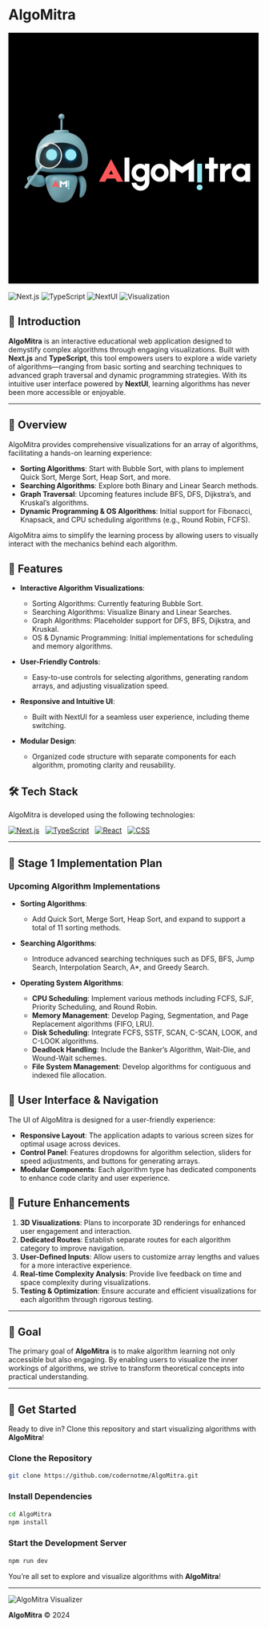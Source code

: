 # AlgoMitra

![AlgoMitra Logo](./logo.png) <!-- Placeholder for a real logo image -->

![Next.js](https://img.shields.io/badge/Next.js-000000?style=for-the-badge&logo=nextdotjs&logoColor=white)
![TypeScript](https://img.shields.io/badge/TypeScript-3178C6?style=for-the-badge&logo=typescript&logoColor=white)
![NextUI](https://img.shields.io/badge/NextUI-ff4088?style=for-the-badge)
![Visualization](https://img.shields.io/badge/Visualization-Enabled-brightgreen?style=for-the-badge)

## 🌟 Introduction

**AlgoMitra** is an interactive educational web application designed to demystify complex algorithms through engaging visualizations. Built with **Next.js** and **TypeScript**, this tool empowers users to explore a wide variety of algorithms—ranging from basic sorting and searching techniques to advanced graph traversal and dynamic programming strategies. With its intuitive user interface powered by **NextUI**, learning algorithms has never been more accessible or enjoyable.

---

## 🚀 Overview

AlgoMitra provides comprehensive visualizations for an array of algorithms, facilitating a hands-on learning experience:

- **Sorting Algorithms**: Start with Bubble Sort, with plans to implement Quick Sort, Merge Sort, Heap Sort, and more.
- **Searching Algorithms**: Explore both Binary and Linear Search methods.
- **Graph Traversal**: Upcoming features include BFS, DFS, Dijkstra’s, and Kruskal’s algorithms.
- **Dynamic Programming & OS Algorithms**: Initial support for Fibonacci, Knapsack, and CPU scheduling algorithms (e.g., Round Robin, FCFS).

AlgoMitra aims to simplify the learning process by allowing users to visually interact with the mechanics behind each algorithm.

## 🌟 Features

- **Interactive Algorithm Visualizations**:
  - Sorting Algorithms: Currently featuring Bubble Sort.
  - Searching Algorithms: Visualize Binary and Linear Searches.
  - Graph Algorithms: Placeholder support for DFS, BFS, Dijkstra, and Kruskal.
  - OS & Dynamic Programming: Initial implementations for scheduling and memory algorithms.
  
- **User-Friendly Controls**:
  - Easy-to-use controls for selecting algorithms, generating random arrays, and adjusting visualization speed.

- **Responsive and Intuitive UI**:
  - Built with NextUI for a seamless user experience, including theme switching.

- **Modular Design**:
  - Organized code structure with separate components for each algorithm, promoting clarity and reusability.

## 🛠️ Tech Stack

AlgoMitra is developed using the following technologies:

[![Next.js](https://skillicons.dev/icons?i=nextjs)](https://nextjs.org/) &nbsp;
[![TypeScript](https://skillicons.dev/icons?i=typescript)](https://www.typescriptlang.org/) &nbsp;
[![React](https://skillicons.dev/icons?i=react)](https://react.dev/) &nbsp;
[![CSS](https://skillicons.dev/icons?i=css)](https://developer.mozilla.org/en-US/docs/Web/CSS)

---

## 📅 Stage 1 Implementation Plan

### Upcoming Algorithm Implementations

- **Sorting Algorithms**: 
  - Add Quick Sort, Merge Sort, Heap Sort, and expand to support a total of 11 sorting methods.
  
- **Searching Algorithms**:
  - Introduce advanced searching techniques such as DFS, BFS, Jump Search, Interpolation Search, A*, and Greedy Search.

- **Operating System Algorithms**:
  - **CPU Scheduling**: Implement various methods including FCFS, SJF, Priority Scheduling, and Round Robin.
  - **Memory Management**: Develop Paging, Segmentation, and Page Replacement algorithms (FIFO, LRU).
  - **Disk Scheduling**: Integrate FCFS, SSTF, SCAN, C-SCAN, LOOK, and C-LOOK algorithms.
  - **Deadlock Handling**: Include the Banker’s Algorithm, Wait-Die, and Wound-Wait schemes.
  - **File System Management**: Develop algorithms for contiguous and indexed file allocation.

## 🎨 User Interface & Navigation

The UI of AlgoMitra is designed for a user-friendly experience:

- **Responsive Layout**: The application adapts to various screen sizes for optimal usage across devices.
- **Control Panel**: Features dropdowns for algorithm selection, sliders for speed adjustments, and buttons for generating arrays.
- **Modular Components**: Each algorithm type has dedicated components to enhance code clarity and user experience.

## 🚧 Future Enhancements

1. **3D Visualizations**: Plans to incorporate 3D renderings for enhanced user engagement and interaction.
2. **Dedicated Routes**: Establish separate routes for each algorithm category to improve navigation.
3. **User-Defined Inputs**: Allow users to customize array lengths and values for a more interactive experience.
4. **Real-time Complexity Analysis**: Provide live feedback on time and space complexity during visualizations.
5. **Testing & Optimization**: Ensure accurate and efficient visualizations for each algorithm through rigorous testing.

---

## 🎯 Goal

The primary goal of **AlgoMitra** is to make algorithm learning not only accessible but also engaging. By enabling users to visualize the inner workings of algorithms, we strive to transform theoretical concepts into practical understanding.

---

## 🏁 Get Started

Ready to dive in? Clone this repository and start visualizing algorithms with **AlgoMitra**!

### Clone the Repository

```bash
git clone https://github.com/codernotme/AlgoMitra.git
```

### Install Dependencies

```bash
cd AlgoMitra
npm install
```

### Start the Development Server

```bash
npm run dev
```

You’re all set to explore and visualize algorithms with **AlgoMitra**!

---

![AlgoMitra Visualizer](https://dummyimage.com/800x400/000/fff&text=AlgoMitra+Visualizer+Preview) <!-- Placeholder for a real screenshot -->

**AlgoMitra** © 2024
